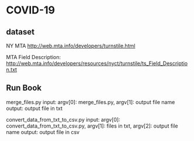# COVID-19

## dataset

NY MTA
http://web.mta.info/developers/turnstile.html

MTA Field Description:
http://web.mta.info/developers/resources/nyct/turnstile/ts_Field_Description.txt


## Run Book
merge_files.py
input: argv[0]: merge_files.py, argv[1]: output file name
output: output file in txt

convert_data_from_txt_to_csv.py
input: argv[0]: convert_data_from_txt_to_csv.py, argv[1]: files in txt, argv[2]: output file name
output: output file in csv
